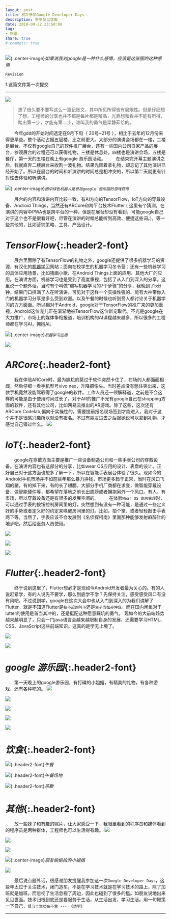 ```yaml
---
layout: post
title: 初次参加Google Developer Days
description: 多多见见世面
date: 2018-09-22 23:50:00
tag: 
- 呓语
share: true 
# commets: true
---
```

![]({{site.baseurl}}/asset/2018-09-22/gdd-68.jpg){:.center-image}*如果说我对google是一种什么感情，应该是这张图的这种感情*

`Revision`

1.这篇文件第一次提交

---

![]({{site.baseurl}}/asset/2018-09-22/gdd-3.jpg)


>想了很久要不要写这么一篇记账文，其中所见所得皆有局限性。但是仔细想了想，工程师的分享也并不都是每片都是精品，光靠想和看并不能有所得，踏出第一步，才能有第二步，谁叫我的勇气是梁静茹给的。

&emsp;&emsp;今年gdd的开始时间选定在9月下旬（ 20号~21号 ），相比于去年的12月份来得更早些。整个活动占据五层楼，比之前更大。大部分的演讲会场都在一楼，二楼是展台，不仅有google自己的软件推广展台，还有一些国内公司自家产品的展台，参观展台的过程还可以获得礼物，三楼是休息处，四楼也是演讲会场，五楼是餐厅，第一天的五楼在晚上有google 游乐园活动。
&emsp;&emsp;在结束完开幕主题演讲之后，我就直奔二楼展台来收割一波礼物。结果光顾着拿礼物，却忘记了其他演讲已经开始了。所以在展台的时间和听演讲的时间总是相冲突的，所以第二天就更有针对性去体验和听演讲。

![]({{site.baseurl}}/asset/2018-09-22/gdd-4.jpeg){:.center-image}*`图中绿色机器人是参加google 游乐园的游戏获得`*

&emsp;&emsp;展台的内容和演讲内容比较一致，有AI方向的TensorFlow，IoT方向的穿戴设备、Android Things，当然还有ARCore和跨平台技术Flutter ( 这里有个猜测，在演讲的内容中PWA也是跨平台的一种，但是在展台却没有看到，可能google自己对于这个也不是很看好吧，尽管在演讲的时候总能听到高效、便捷这些词。)，等一些其他的，比如营销策略、工具，产品设计。

# *TensorFlow*{:.header2-font}
&emsp;&emsp;展台里面除了有TensorFlow的礼物之外，google还提供了很多机器学习的资源，有汉化的[机器学习](https://developers.google.com/machine-learning/crash-course/ml-intro?hl=zh-cn)网站；面向在校学生的机器学习冬令营；还有一些机器学习的具体应用场景，比如猜画小歌、在Android Things上面的应用、其他大厂的应用。在演讲方面，机器学习也是受到了高度重视，包括了从入门到深入的分享。这里说一个题外话，当时有个叫做“编写机器学习的7个步骤”的分享，我晚到了5分钟，结果门口挤满了人在听演讲。可见对于这样一个实操性强的、能有大神带你入门的机器学习分享是多么受到欢迎。以及午餐的时候也听到旁人都讨论关于机器学习的方方面面。所以相对于Android，google对于TensorFlow的推广来的更加重视，Android这位宠儿正在渐渐地被TensorFlow这位新宠取代。不光是google在大力推广，市场上的媒体争相报道，培训机构的AI课程越来越多，所以很多的工程师都在学习AI，拥抱AI。

![]({{site.baseurl}}/asset/2018-09-22/gdd-10.jpg){:.center-image}*`机器学习应用`*

![]({{site.baseurl}}/asset/2018-09-22/gdd-57.jpg)

# *ARCore*{:.header2-font}
&emsp;&emsp;我在体验ARCore时，最为尴尬的莫过于软件突然卡住了，在场的人都面面相觑，然后仔细一看手机型号vivo nex，升降摄像头。当时差点没有憋住笑出来，这款手机竟然没能驾驭得了google的软件。工作人员还一顿解释道，之前是不会这样的可能是由于使用时间过长了。对于AR的推广不光有google自己在shopping方面的软件，还有其他公司，比如网易云推出的AR游戏。除了这些，这次还有ARCore Codelab,偏向于实操性的。需要提前报名现场签到才能进入，我对于这个并不是很感兴趣所以就没有报名。不过有朋友进去之后据她说可以拿到礼物，才感觉自己错过什么。
![]({{site.baseurl}}/asset/2018-09-22/gdd-11.jpg)


# *IoT*{:.header2-font}
&emsp;&emsp;google在穿戴方面主要是推广一些设备制造公司和一些手表公司的穿戴设备。在演讲内容也有这部分的分享，比如wear OS应用的设计、表盘的设计。正好自己对于这方面也想多了解一下，所以在智能手表展台体验了很久。现如今的Android手机市场并不如前些年那么暴力挣钱，市场更多趋于正常，当时在风口飞翔的猪，有的掉下来，有的长了翅膀。大部分手机厂商都在求变，做智能穿戴设备、做智能硬件等，都希望在落地之前长出翅膀或者拥抱另外一个风口。有人，有市场，所以穿戴设备还是有很多的发展空间的。
&emsp;&emsp;在体验`Wear OS 家居管理`时，可以通过手表的按钮控制房间里的灯，突然想到有没有一种可能，是通过一些定义好的手势或者定义好的约定来唤醒房间里的灯。比如，拍个掌、或者轻轻敲击手表两下等。当然了，手表应该不会发展到《名侦探柯南》里面那种能够发射麻醉针的地步吧，然后给医务人员使用。

![]({{site.baseurl}}/asset/2018-09-22/gdd-56.jpg)

![]({{site.baseurl}}/asset/2018-09-22/gdd-36.jpg)

![]({{site.baseurl}}/asset/2018-09-22/gdd-1.jpeg)

# *Flutter*{:.header2-font}
&emsp;&emsp;终于说到这里了，Flutter想必才是现如今Android开发者最为关心的。有的人说赶紧学，有的人说先不要学，那么到底学不学？先保持关注，感受感受风口有没有风吧。不过说到学，google在这次大会中也从入门到深入的为我们讲解了Flutter，就是不知道Flutter是`扶不起的阿斗`还是`生子当如孙仲谋`。而在国内闲鱼对于lutter的使用是首当其冲的，还是挺配这种愿意踩坑的勇气。 现如今的大前端趋势越来越明显了，只会一门java语言会越来越限制自身的发展，还需要学习HTML、CSS、JavaScript这些前端知识。这真的是学无止境了。

![]({{site.baseurl}}/asset/2018-09-22/gdd-23.jpg)

![]({{site.baseurl}}/asset/2018-09-22/gdd-35.jpg)

# *google 游乐园*{:.header2-font}
&emsp;&emsp;第一天晚上的google游乐园，有打碟的小姐姐，有精美的礼物，有各种游戏，还有各种吃的。
![]({{site.baseurl}}/asset/2018-09-22/gdd-38.jpg)

![]({{site.baseurl}}/asset/2018-09-22/gdd-39.jpg)

![]({{site.baseurl}}/asset/2018-09-22/gdd-40.jpg)

![]({{site.baseurl}}/asset/2018-09-22/gdd-41.jpg)

![]({{site.baseurl}}/asset/2018-09-22/gdd-43.jpg)

# *饮食*{:.header2-font}
![]({{site.baseurl}}/asset/2018-09-22/gdd-52.jpg){:.header2-font}*午餐*

![]({{site.baseurl}}/asset/2018-09-22/gdd-53.jpg){:.header2-font}*午餐场地*

![]({{site.baseurl}}/asset/2018-09-22/gdd-59.jpg){:.header2-font}*茶歇*

# *其他*{:.header2-font}
&emsp;&emsp;放一些妹子和有趣的照片，让大家感受一下，我眼里看到的程序员和媒体看到的程序员是两种群体，工程师也可以生活得有趣。
![]({{site.baseurl}}/asset/2018-09-22/gdd-54.jpg)

![]({{site.baseurl}}/asset/2018-09-22/gdd-55.jpg)


![]({{site.baseurl}}/asset/2018-09-22/gdd-60.jpg)

![]({{site.baseurl}}/asset/2018-09-22/gdd-62.jpg){:.center-image}*朋友偷偷拍的小姐姐*

![]({{site.baseurl}}/asset/2018-09-22/gdd-64.jpg)

&emsp;&emsp;最后说点题外话，很感谢朋友提醒我参加这一次`Google Developer Days`，这些年太过于关注技术，闭门造车，不是在学习技术就是在学习技术的路上，除了加班就是加班，而忽视了生活忽视了周边，因此也碰到了很多的槛。如朋友说地出来见见世面。技术归根到底还是要服务于生活，从生活出发，学习生活。用一句鞭策一下自己，`驽马十驾功在不舍 --- 《劝学》`

------------------

